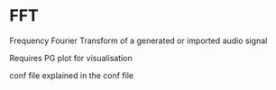 # FFT
Frequency Fourier Transform of a generated or imported audio signal

Requires PG plot for visualisation

conf file explained in the conf file
